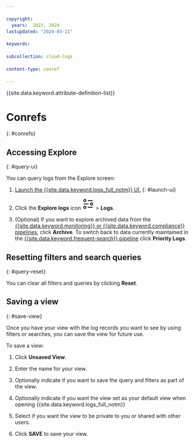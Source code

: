 ```yaml
---

copyright:
  years:  2023, 2024
lastupdated: "2024-03-11"

keywords:

subcollection: cloud-logs

content-type: conref

---
```


{{site.data.keyword.attribute-definition-list}}


# Conrefs
{: #conrefs}

<!----------------- -->

## Accessing Explore
{: #query-ui}

You can query logs from the Explore screen:

1. [Launch the {{site.data.keyword.logs_full_notm}} UI.](/docs/cloud-logs?topic=cloud-logs-instance-launch#instance-launch-cloud-ui)
{: #launch-ui}

2. Click the **Explore logs** icon ![Explore logs icon](/icons/explore.svg "Explore logs") > **Logs**.

3. (Optional) If you want to explore archived data from the [{{site.data.keyword.monitoring}} or {{site.data.keyword.compliance}} pipelines](/docs/cloud-logs?topic=cloud-logs-tco-optimizer), click **Archive**. To switch back to data currently maintained in the [{{site.data.keyword.frequent-search}} pipeline](/docs/cloud-logs?topic=cloud-logs-tco-optimizer) click **Priority Logs**.

<!----------------- -->

## Resetting filters and search queries
{: #query-reset}

You can clear all filters and queries by clicking **Reset**.

<!----------------- -->

## Saving a view
{: #save-view}

Once you have your view with the log records you want to see by using filters or searches, you can save the view for future use.

To save a view:

1. Click **Unsaved View**.

2. Enter the name for your view.

3. Optionally indicate if you want to save the query and filters as part of the view.

4. Optionally indicate if you want the view set as your default view when opening {{site.data.keyword.logs_full_notm}}

5. Select if you want the view to be private to you or shared with other users.

6. Click **SAVE** to save your view.

<!----------------- -->

